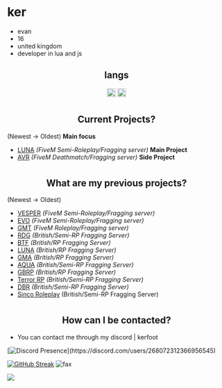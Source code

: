 <h1>ker</h1>

- evan
- 16
- united kingdom
- developer in lua and js

<h2 align="center">langs</h2>

<p align="center">
<img align="center" src="https://cdn.jsdelivr.net/npm/simple-icons@3.0.1/icons/lua.svg" alt="lua" height="20" width="20" />
<img align="center" src="https://cdn.jsdelivr.net/npm/simple-icons@3.0.1/icons/node-dot-js.svg" alt="nodejs" height="20" width="20" />
</p>

# <h2 align="center">Current Projects?</h2>
(Newest -> Oldest)
 **Main focus**
- [LUNA](https://discord.gg/lunarp) *(FiveM Semi-Roleplay/Fragging server)* **Main Project**
- [AVR](https://discord.gg/avr) *(FiveM Deathmatch/Fragging server)* **Side Project**

# <h2 align="center">What are my previous projects?</h2>
(Newest -> Oldest)
- [VESPER](https://discord.gg/vesper) *(FiveM Semi-Roleplay/Fragging server)*
- [EVO](https://discord.gg/evo5m) *(FiveM Semi-Roleplay/Fragging server)*
- [GMT](https://discord.gg/gmt) *(FiveM Roleplay/Fragging server)*
- [RDG](dsc.gg/rdg) *(British/Semi-RP Fragging Server)*
- [BTF](discord.gg/btf5m) *(British/RP Fragging Server)*
- [LUNA](discord.gg/luna5m) *(British/RP Fragging Server)*
- [GMA](discord.gg/gma) *(British/RP Fragging Server)*
- [AQUA](dsc.gg/aqua5m) *(British/Semi-RP Fragging Server)*
- [GBRP](discord.gg/gbrp) *(British/RP Fragging Server)*
- [Terror RP](dsc.gg/terrorp) *(British/Semi-RP Fragging Server)*
- [DBR](https://discord.gg/dbruk) *(British/Semi-RP Fragging Server)*
- [Sinco Roleplay](https://discord.gg/sinco) (British/Semi-RP Fragging Server)

# <h2 align="center">How can I be contacted?</h2>

- You can contact me through my discord | kerfoot
  
[![Discord Presence](https://lanyard-profile-readme.vercel.app/api/268072312366956545?theme=dark&bg=000001&animated=false&hideDiscrim=true&borderRadius=10px&idleMessage=Inactive%20doing%20something%20else...)](https://discord.com/users/268072312366956545)

[![GitHub Streak](https://github-readme-streak-stats.herokuapp.com?user=Eluxbar&theme=transparent&hide_border=true)](https://git.io/streak-stats)
<img src="https://komarev.com/ghpvc/?username=eluxbar&color=lightgray" alt="fax" width="" height="">
<p><img src="http://github-profile-summary-cards.vercel.app/api/cards/profile-details?username=eluxbar&theme=transparent" />
